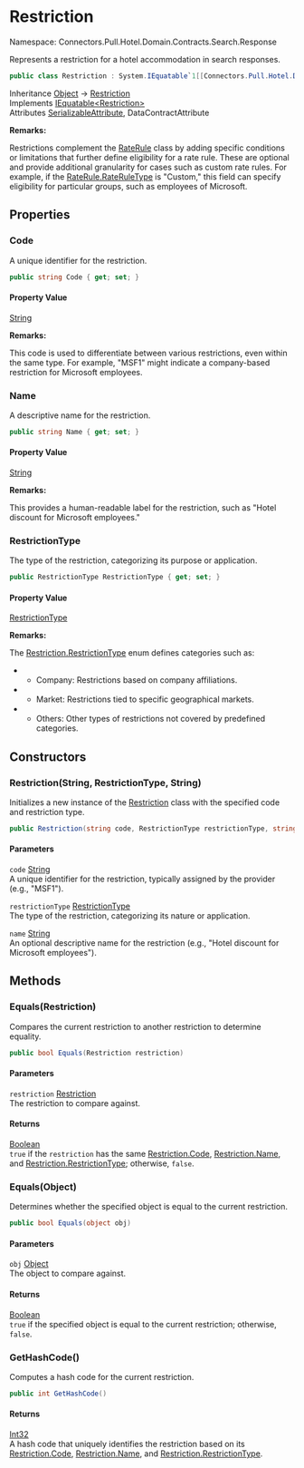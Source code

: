 # Restriction

Namespace: Connectors.Pull.Hotel.Domain.Contracts.Search.Response

Represents a restriction for a hotel accommodation in search responses.

```csharp
public class Restriction : System.IEquatable`1[[Connectors.Pull.Hotel.Domain.Contracts.Search.Response.Restriction, Connectors.Pull.Hotel.Domain, Version=1.0.0.0, Culture=neutral, PublicKeyToken=null]]
```

Inheritance [Object](https://docs.microsoft.com/en-us/dotnet/api/system.object) → [Restriction](./connectors.pull.hotel.domain.contracts.search.response.restriction)<br />
Implements [IEquatable\<Restriction\>](https://docs.microsoft.com/en-us/dotnet/api/system.iequatable-1)<br />
Attributes [SerializableAttribute](https://docs.microsoft.com/en-us/dotnet/api/system.serializableattribute), DataContractAttribute

**Remarks:**

Restrictions complement the [RateRule](./connectors.pull.hotel.domain.contracts.search.response.raterule) class by adding specific conditions or limitations 
 that further define eligibility for a rate rule. These are optional and provide additional granularity 
 for cases such as custom rate rules. 
 For example, if the [RateRule.RateRuleType](./connectors.pull.hotel.domain.contracts.search.response.raterule#rateruletype) is "Custom," this field can specify eligibility 
 for particular groups, such as employees of Microsoft.

## Properties

### **Code**

A unique identifier for the restriction.

```csharp
public string Code { get; set; }
```

#### Property Value

[String](https://docs.microsoft.com/en-us/dotnet/api/system.string)<br />

**Remarks:**

This code is used to differentiate between various restrictions, even within the same type. 
 For example, "MSF1" might indicate a company-based restriction for Microsoft employees.

### **Name**

A descriptive name for the restriction.

```csharp
public string Name { get; set; }
```

#### Property Value

[String](https://docs.microsoft.com/en-us/dotnet/api/system.string)<br />

**Remarks:**

This provides a human-readable label for the restriction, such as "Hotel discount for Microsoft employees."

### **RestrictionType**

The type of the restriction, categorizing its purpose or application.

```csharp
public RestrictionType RestrictionType { get; set; }
```

#### Property Value

[RestrictionType](./connectors.pull.hotel.domain.contracts.search.response.restrictiontype)<br />

**Remarks:**

The [Restriction.RestrictionType](./connectors.pull.hotel.domain.contracts.search.response.restriction#restrictiontype) enum defines categories such as:

- - Company: Restrictions based on company affiliations.
- - Market: Restrictions tied to specific geographical markets.
- - Others: Other types of restrictions not covered by predefined categories.

## Constructors

### **Restriction(String, RestrictionType, String)**

Initializes a new instance of the [Restriction](./connectors.pull.hotel.domain.contracts.search.response.restriction) class with the specified code and restriction type.

```csharp
public Restriction(string code, RestrictionType restrictionType, string name)
```

#### Parameters

`code` [String](https://docs.microsoft.com/en-us/dotnet/api/system.string)<br />
A unique identifier for the restriction, typically assigned by the provider (e.g., "MSF1").

`restrictionType` [RestrictionType](./connectors.pull.hotel.domain.contracts.search.response.restrictiontype)<br />
The type of the restriction, categorizing its nature or application.

`name` [String](https://docs.microsoft.com/en-us/dotnet/api/system.string)<br />
An optional descriptive name for the restriction (e.g., "Hotel discount for Microsoft employees").

## Methods

### **Equals(Restriction)**

Compares the current restriction to another restriction to determine equality.

```csharp
public bool Equals(Restriction restriction)
```

#### Parameters

`restriction` [Restriction](./connectors.pull.hotel.domain.contracts.search.response.restriction)<br />
The restriction to compare against.

#### Returns

[Boolean](https://docs.microsoft.com/en-us/dotnet/api/system.boolean)<br />
`true` if the `restriction` has the same [Restriction.Code](./connectors.pull.hotel.domain.contracts.search.response.restriction#code), [Restriction.Name](./connectors.pull.hotel.domain.contracts.search.response.restriction#name), 
 and [Restriction.RestrictionType](./connectors.pull.hotel.domain.contracts.search.response.restriction#restrictiontype); otherwise, `false`.

### **Equals(Object)**

Determines whether the specified object is equal to the current restriction.

```csharp
public bool Equals(object obj)
```

#### Parameters

`obj` [Object](https://docs.microsoft.com/en-us/dotnet/api/system.object)<br />
The object to compare against.

#### Returns

[Boolean](https://docs.microsoft.com/en-us/dotnet/api/system.boolean)<br />
`true` if the specified object is equal to the current restriction; otherwise, `false`.

### **GetHashCode()**

Computes a hash code for the current restriction.

```csharp
public int GetHashCode()
```

#### Returns

[Int32](https://docs.microsoft.com/en-us/dotnet/api/system.int32)<br />
A hash code that uniquely identifies the restriction based on its [Restriction.Code](./connectors.pull.hotel.domain.contracts.search.response.restriction#code), [Restriction.Name](./connectors.pull.hotel.domain.contracts.search.response.restriction#name), 
 and [Restriction.RestrictionType](./connectors.pull.hotel.domain.contracts.search.response.restriction#restrictiontype).
